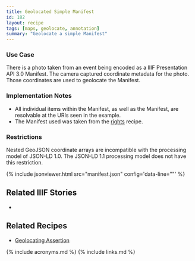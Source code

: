 ```yaml
---
title: Geolocated Simple Manifest
id: 182
layout: recipe
tags: [maps, geolocate, annotation]
summary: "Geolocate a simple Manifest"
---
```


### Use Case 
There is a photo taken from an event being encoded as a IIIF Presentation API 3.0 Manifest. The camera captured coordinate metadata for the photo. Those coordinates are used to geolocate the Manifest.

### Implementation Notes
* All individual items within the Manifest, as well as the Manifest, are resolvable at the URIs seen in the example.  
* The Manifest used was taken from the [rights](https://github.com/IIIF/cookbook-recipes/issues/8) recipe. 

### Restrictions
Nested GeoJSON coordinate arrays are incompatible with the processing model of JSON-LD 1.0. The JSON-LD 1.1 processing model does not have this restriction.  

{% include jsonviewer.html src="manifest.json" config='data-line=""' %}

## Related IIIF Stories
* 

## Related Recipes
* [Geolocating Assertion](https://github.com/IIIF/cookbook-recipes/issues/139)

{% include acronyms.md %}
{% include links.md %}
